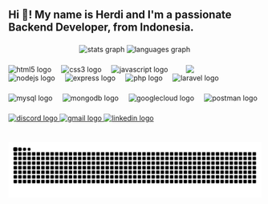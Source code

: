<h2 align="left">Hi 👋! My name is Herdi and I'm a passionate Backend Developer, from Indonesia.</h2>

###

<div align="center">
  <img src="https://github-readme-stats.vercel.app/api?username=herdifariz&hide_title=false&hide_rank=false&show_icons=true&include_all_commits=true&count_private=true&disable_animations=false&theme=dracula&locale=en&hide_border=false" style="max-width: 100%; height: auto;" alt="stats graph"  />
  <img src="https://github-readme-stats.vercel.app/api/top-langs?username=herdifariz&locale=en&hide_title=false&layout=compact&card_width=320&langs_count=5&theme=dracula&hide_border=false" style="max-width: 100%; height: auto;" alt="languages graph"  />
</div>

###

<img align="right" width="150" src="https://media1.tenor.com/m/z4i1R8UaWoEAAAAC/patrick-spongebob-squarepants.gif"  />

###

<div align="left">
  <img src="https://cdn.jsdelivr.net/gh/devicons/devicon/icons/html5/html5-original.svg" width="50" alt="html5 logo"  />
  <img width="12" />
  <img src="https://cdn.jsdelivr.net/gh/devicons/devicon/icons/css3/css3-original.svg" width="50" alt="css3 logo"  />
  <img width="12" />
  <img src="https://cdn.jsdelivr.net/gh/devicons/devicon/icons/javascript/javascript-original.svg" width="50" alt="javascript logo"  />
  <img width="12" />
  <img src="https://cdn.jsdelivr.net/gh/devicons/devicon/icons/nodejs/nodejs-original.svg" width="50" alt="nodejs logo"  />
  <img width="12" />
  <img src="https://cdn.jsdelivr.net/gh/devicons/devicon/icons/express/express-original.svg" width="50" alt="express logo"  />
  <img width="12" />
  <img src="https://cdn.jsdelivr.net/gh/devicons/devicon/icons/php/php-original.svg" width="50" alt="php logo"  />
  <img width="12" />
  <img src="https://cdn.jsdelivr.net/gh/devicons/devicon/icons/laravel/laravel-original.svg" width="50" alt="laravel logo"  />
</div>

###

<div align="left">
  <img src="https://cdn.jsdelivr.net/gh/devicons/devicon/icons/mysql/mysql-original.svg" width="50" alt="mysql logo"  />
  <img width="12" />
  <img src="https://cdn.jsdelivr.net/gh/devicons/devicon/icons/mongodb/mongodb-original.svg" width="50" alt="mongodb logo"  />
  <img width="12" />
  <img src="https://cdn.jsdelivr.net/gh/devicons/devicon/icons/googlecloud/googlecloud-original.svg" width="50" alt="googlecloud logo"  />
  <img width="12" />
  <img src="https://cdn.simpleicons.org/postman/FF6C37" width="50" alt="postman logo"  />
</div>

###

<div align="left">
  <a href="emp.ti" target="_blank">
    <img src="https://img.shields.io/static/v1?message=Discord&logo=discord&label=&color=7289DA&logoColor=white&labelColor=&style=for-the-badge" height="35" alt="discord logo"  />
  </a>
  <a href="fariz.herdi21@gmail.com" target="_blank">
    <img src="https://img.shields.io/static/v1?message=Gmail&logo=gmail&label=&color=D14836&logoColor=white&labelColor=&style=for-the-badge" height="35" alt="gmail logo"  />
  </a>
  <a href="https://www.linkedin.com/in/herdi-fariz/" target="_blank">
    <img src="https://img.shields.io/static/v1?message=LinkedIn&logo=linkedin&label=&color=0077B5&logoColor=white&labelColor=&style=for-the-badge" height="35" alt="linkedin logo"  />
  </a>
</div>

###

<br clear="both">

<img src="https://raw.githubusercontent.com/herdifariz/herdifariz/output/snake.svg" alt="Snake animation" />

###
